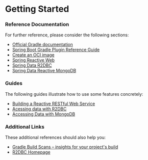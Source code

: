# Getting Started

### Reference Documentation
For further reference, please consider the following sections:

* [Official Gradle documentation](https://docs.gradle.org)
* [Spring Boot Gradle Plugin Reference Guide](https://docs.spring.io/spring-boot/docs/2.6.5/gradle-plugin/reference/html/)
* [Create an OCI image](https://docs.spring.io/spring-boot/docs/2.6.5/gradle-plugin/reference/html/#build-image)
* [Spring Reactive Web](https://docs.spring.io/spring-boot/docs/2.6.5/reference/htmlsingle/#web.reactive)
* [Spring Data R2DBC](https://docs.spring.io/spring-boot/docs/2.6.5/reference/htmlsingle/#boot-features-r2dbc)
* [Spring Data Reactive MongoDB](https://docs.spring.io/spring-boot/docs/2.6.5/reference/htmlsingle/#boot-features-mongodb)

### Guides
The following guides illustrate how to use some features concretely:

* [Building a Reactive RESTful Web Service](https://spring.io/guides/gs/reactive-rest-service/)
* [Acessing data with R2DBC](https://spring.io/guides/gs/accessing-data-r2dbc/)
* [Accessing Data with MongoDB](https://spring.io/guides/gs/accessing-data-mongodb/)

### Additional Links
These additional references should also help you:

* [Gradle Build Scans – insights for your project's build](https://scans.gradle.com#gradle)
* [R2DBC Homepage](https://r2dbc.io)

